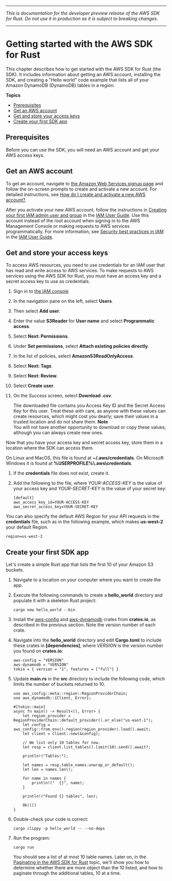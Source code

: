 --------

 *This is documentation for the developer preview release of the AWS SDK for Rust\. Do not use it in production as it is subject to breaking changes\.* 

--------

# Getting started with the AWS SDK for Rust<a name="getting-started"></a>

This chapter describes how to get started with the AWS SDK for Rust \(the SDK\)\. It includes information about getting an AWS account, installing the SDK, and creating a "Hello world" code example that lists all of your Amazon DynamoDB \(DynamoDB\) tables in a region\.

**Topics**
+ [Prerequisites](#getting-started-prerequisites)
+ [Get an AWS account](#getting-started-step1)
+ [Get and store your access keys](#getting-started-step2)
+ [Create your first SDK app](#hello-world)

## Prerequisites<a name="getting-started-prerequisites"></a>

Before you can use the SDK, you will need an AWS account and get your AWS access keys\.

## Get an AWS account<a name="getting-started-step1"></a>

To get an account, navigate to [the Amazon Web Services signup page](http://portal.aws.amazon.com/billing/signup) and follow the on\-screen prompts to create and activate a new account\. For detailed instructions, see [How do I create and activate a new AWS account?](http://aws.amazon.com/premiumsupport/knowledge-center/create-and-activate-aws-account/)\.

After you activate your new AWS account, follow the instructions in [Creating your first IAM admin user and group](https://docs.aws.amazon.com/IAM/latest/UserGuide/getting-started_create-admin-group.html#getting-started_create-admin-group-console) in the [IAM User Guide](https://docs.aws.amazon.com/IAM/latest/UserGuide/)\. Use this account instead of the root account when signing in to the AWS Management Console or making requests to AWS services programmatically\. For more information, see [Security best practices in IAM](https://docs.aws.amazon.com/IAM/latest/UserGuide/best-practices.html#lock-away-credentials) in the [IAM User Guide](https://docs.aws.amazon.com/IAM/latest/UserGuide/)\.

## Get and store your access keys<a name="getting-started-step2"></a>

To access AWS resources, you need to use credentials for an IAM user that has read and write access to AWS services\. To make requests to AWS services using the AWS SDK for Rust, you must have an access key and a secret access key to use as credentials\.

1. Sign in to [the IAM console](https://console.aws.amazon.com/iam/) 

1. In the navigation pane on the left, select **Users**\.

1. Then select **Add user**\.

1. Enter the value **S3Reader** for **User name** and select **Programmatic access**\.

1. Select **Next: Permissions**\.

1. Under **Set permissions**, select **Attach existing policies directly**\.

1. In the list of policies, select **AmazonS3ReadOnlyAccess**\.

1. Select **Next: Tags**\.

1. Select **Next: Review**\.

1. Select **Create user**\.

1. On the *Success* screen, select **Download \.csv**\.

   The downloaded file contains you Access Key ID and the Secret Access Key for this user\. Treat these with care, as anyone with these values can create resources, which might cost you dearly; save their values in a trusted location and do not share them\.
**Note**  
You will not have another opportunity to download or copy these values, although you can always create new ones\.

Now that you have your access key and secret access key, store them in a location where the SDK can access them\.

On Linux and MacOS, this file is found at **\~/\.aws/credentials**\. On Microsoft Windows it is found at **%USERPROFILE%\\\.aws\\credentials**\.

1. If the **credentials** file does not exist, create it\.

1. Add the following to the file, where *YOUR\-ACCESS\-KEY* is the value of your access key and *YOUR\-SECRET\-KEY* is the value of your secret key:

   ```
   [default]
   aws_access_key_id=YOUR-ACCESS-KEY
   aws_secret_access_key=YOUR-SECRET-KEY
   ```

You can also specify the default AWS Region for your API requests in the **credentials** file, such as in the following example, which makes **us\-west\-2** your default Region\.

```
region=us-west-2
```

## Create your first SDK app<a name="hello-world"></a>

Let's create a simple Rust app that lists the first 10 of your Amazon S3 buckets\.

1. Navigate to a location on your computer where you want to create the app\.

1. Execute the following commands to create a **hello\_world** directory and populate it with a skeleton Rust project:

   ```
   cargo new hello_world --bin
   ```

1. Install the [aws\-config](https://crates.io/crates/aws-config) and [aws\-dynamodb](https://crates.io/crates/aws-dynamodb) crates from **crates\.io**, as described in the previous section\. Note the version number of each crate\.

1. Navigate into the **hello\_world** directory and edit **Cargo\.toml** to include these crates in **\[dependencies\]**, where *VERSION* is the version number you found on **crates\.io**:

   ```
   aws-config = "VERSION"
   aws-dynamodb = "VERSION"
   tokio = { version = "1", features = ["full"] }
   ```

1. Update **main\.rs** in the **src** directory to include the following code, which limits the number of buckets returned to 10\.

   ```
   use aws_config::meta::region::RegionProviderChain;
   use aws_dynamodb::{Client, Error};
   
   #[tokio::main]
   async fn main() -> Result<(), Error> {
       let region_provider = RegionProviderChain::default_provider().or_else("us-east-1");
       let config = aws_config::from_env().region(region_provider).load().await;
       let client = Client::new(&config);
   
       // We list only 10 tables for now.
       let resp = client.list_tables().limit(10).send().await?;
   
       println!("Tables:");
   
       let names = resp.table_names.unwrap_or_default();
       let len = names.len();
   
       for name in names {
           println!("  {}", name);
       }
   
       println!("Found {} tables", len);
   
       Ok(())
   }
   ```

1. Double\-check your code is correct:

   ```
   cargo clippy -p hello_world -- --no-deps
   ```

1. Run the program:

   ```
   cargo run
   ```

   You should see a list of at most 10 table names\. Later on, in the [Paginating in the AWS SDK for Rust](paginating.md) topic, we'll show you how to determine whether there are more object than the 10 listed, and how to paginate through the additional tables, 10 at a time\.